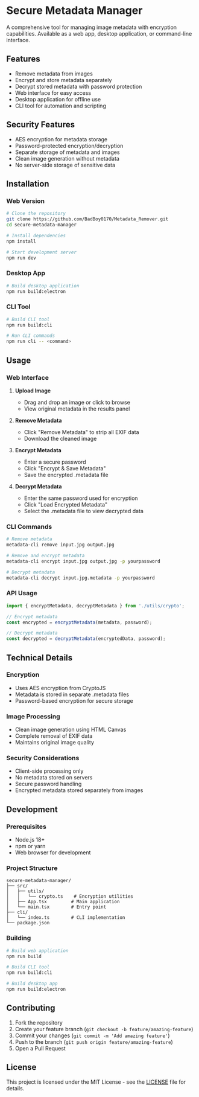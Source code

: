 # Secure Metadata Manager

A comprehensive tool for managing image metadata with encryption capabilities. Available as a web app, desktop application, or command-line interface.

## Features

- Remove metadata from images
- Encrypt and store metadata separately
- Decrypt stored metadata with password protection
- Web interface for easy access
- Desktop application for offline use
- CLI tool for automation and scripting

## Security Features

- AES encryption for metadata storage
- Password-protected encryption/decryption
- Separate storage of metadata and images
- Clean image generation without metadata
- No server-side storage of sensitive data

## Installation

### Web Version
```bash
# Clone the repository
git clone https://github.com/BadBoy0170/Metadata_Remover.git
cd secure-metadata-manager

# Install dependencies
npm install

# Start development server
npm run dev
```

### Desktop App
```bash
# Build desktop application
npm run build:electron
```

### CLI Tool
```bash
# Build CLI tool
npm run build:cli

# Run CLI commands
npm run cli -- <command>
```

## Usage

### Web Interface

1. **Upload Image**
   - Drag and drop an image or click to browse
   - View original metadata in the results panel

2. **Remove Metadata**
   - Click "Remove Metadata" to strip all EXIF data
   - Download the cleaned image

3. **Encrypt Metadata**
   - Enter a secure password
   - Click "Encrypt & Save Metadata"
   - Save the encrypted .metadata file

4. **Decrypt Metadata**
   - Enter the same password used for encryption
   - Click "Load Encrypted Metadata"
   - Select the .metadata file to view decrypted data

### CLI Commands

```bash
# Remove metadata
metadata-cli remove input.jpg output.jpg

# Remove and encrypt metadata
metadata-cli encrypt input.jpg output.jpg -p yourpassword

# Decrypt metadata
metadata-cli decrypt input.jpg.metadata -p yourpassword
```

### API Usage

```typescript
import { encryptMetadata, decryptMetadata } from './utils/crypto';

// Encrypt metadata
const encrypted = encryptMetadata(metadata, password);

// Decrypt metadata
const decrypted = decryptMetadata(encryptedData, password);
```

## Technical Details

### Encryption
- Uses AES encryption from CryptoJS
- Metadata is stored in separate .metadata files
- Password-based encryption for secure storage

### Image Processing
- Clean image generation using HTML Canvas
- Complete removal of EXIF data
- Maintains original image quality

### Security Considerations
- Client-side processing only
- No metadata stored on servers
- Secure password handling
- Encrypted metadata stored separately from images

## Development

### Prerequisites
- Node.js 18+
- npm or yarn
- Web browser for development

### Project Structure
```
secure-metadata-manager/
├── src/
│   ├── utils/
│   │   └── crypto.ts    # Encryption utilities
│   ├── App.tsx         # Main application
│   └── main.tsx        # Entry point
├── cli/
│   └── index.ts        # CLI implementation
└── package.json
```

### Building

```bash
# Build web application
npm run build

# Build CLI tool
npm run build:cli

# Build desktop app
npm run build:electron
```

## Contributing

1. Fork the repository
2. Create your feature branch (`git checkout -b feature/amazing-feature`)
3. Commit your changes (`git commit -m 'Add amazing feature'`)
4. Push to the branch (`git push origin feature/amazing-feature`)
5. Open a Pull Request

## License

This project is licensed under the MIT License - see the [LICENSE](LICENSE) file for details.
